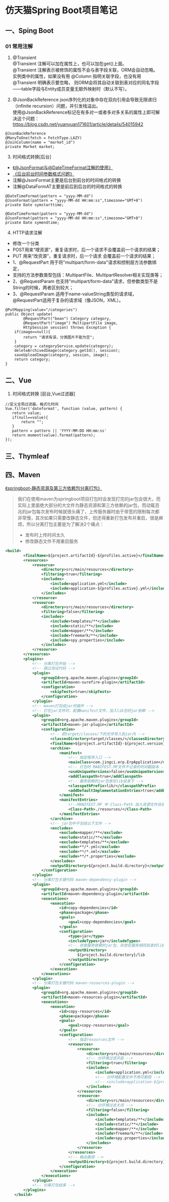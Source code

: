 # 仿天猫Spring Boot项目笔记

## 一、Sping Boot 
### 01 常用注解
 1. @Transient  
@Transient 注解可以加在属性上，也可以加在get()上面。  
@Transient 注解表示被修饰的属性不会与表字段关联，ORM会自动忽略。  
实例类中的属性，如果没有用 @Column 指明关联字段，也没有用 @Transient 明确表示要忽略，
则ORM会将其自动关联到表对应的同名字段——table字段与Entity成员变量无额外映射时（默认不写）。

 2. @JsonBackReference
json序列化的对象中存在双向引用会导致无限递归（infinite recursion）问题，并引发栈溢出。  
使用@JsonBackReference标记在有多对一或者多对多关系的属性上即可解决这个问题：  
https://blog.csdn.net/yuanyuan171601/article/details/54015942
```
@JsonBackReference
@ManyToOne(fetch = FetchType.LAZY)
@JoinColumn(name = "market_id")
private Market market;
```

 3. 时间格式转换[后台]  
 + [《@JsonFormat与@DateTimeFormat注解的使用》](https://www.cnblogs.com/mracale/p/9828346.html)
 + [《后台前台时间参数格式问题》](https://blog.csdn.net/chalicezhou/article/details/100579722)
 + 注解@JsonFormat主要是后台到前台的时间格式的转换  
 + 注解@DataFormAT主要是前后到后台的时间格式的转换  
```
@DateTimeFormat(pattern = "yyyy-MM-dd")
@JsonFormat(pattern = "yyyy-MM-dd HH:mm:ss",timezone="GMT+8")
private Date symstarttime;

@DateTimeFormat(pattern = "yyyy-MM-dd")
@JsonFormat(pattern = "yyyy-MM-dd HH:mm:ss",timezone="GMT+8")
private Date symendtime;
```
 
 4. HTTP请求注解  
 * 修改一个分类
 * POST用来“增资源”，重复请求时，后一个请求不会覆盖前一个请求的结果；
 * PUT 用来“改资源”，重复请求时，后一个请求  会覆盖前一个请求的结果；
 * 1、@RequestPart 用于将"multipart/form-data"请求和控制层方法参数绑定，
 *   支持的方法参数类型包括：MultipartFile、MultipartResolver相关实现类等；
 * 2、@RequestParam 也支持"multipart/form-data"请求，但参数类型不是String的时候，两者区别较大；
 * 3、@RequestParam 适用于name-valueString类型的请求域，@RequestPart适用于复杂的请求域（像JSON，XML）。  
```
@PutMapping(value="/categories")
public Object update(
        @RequestPart("bean") Category category,
        @RequestPart("image") MultipartFile image,
        HttpSession session) throws Exception {
    if(image==null){
        return "请求有误，分类图片不能为空";
    }
    category = categoryService.update(category);
    deleteArchivedImage(category.getId(), session);
    saveUploadImage(category, session, image);
    return category;
}
```


## 二、Vue
 1. 时间格式转换 [前台,Vue过滤器]  
 ```vue
//定义全局过滤器，格式化时间
Vue.filter('dateformat', function (value, pattern) {
    return value;
    if(null==value){
        return "";
    }
    pattern = pattern || 'YYYY-MM-DD HH:mm:ss'
    return moment(value).format(pattern);
}); 
```


## 三、Thymleaf


## 四、Maven
[《springboot-静态资源及第三方依赖包分离打包》](https://www.cnblogs.com/wandoupeas/p/springboot_mvn_package.html)
>我们在使用maven为springboot项目打包时会发现打完的jar包会很大，而实际上里面绝大部分的大文件为静态资源和第三方依赖的jar包，而动辄百兆的jar包每次发布时候就很头痛了，上传服务器时由于带宽的限制每次都非常慢，其次如果只需要改静态文件，但还得重新打包发布并重启，很是麻烦，所以分离打包主要是为了解决2个痛点：
> + 发布时上传时间太久
> + 修改静态文件不用重启服务
```xml
<build>
        <finalName>${project.artifactId}-${profiles.active}</finalName>
        <resources>
            <resource>
                <directory>src/main/resources</directory>
                <filtering>true</filtering>
                <includes>
                    <include>application.yml</include>
                    <include>application-${profiles.active}.yml</include>
                </includes>
            </resource>
            <resource>
                <directory>src/main/resources</directory>
                <filtering>false</filtering>
                <includes>
                    <include>templates/**</include>
                    <include>static/**</include>
                    <include>mapper/**</include>
                    <include>freemark/**</include>
                    <include>spy.properties</include>
                </includes>
            </resource>
        </resources>
        <plugins>
            <!-- 分离打包开始 -->
            <!-- 跳过测试代码 -->
            <plugin>
                <groupId>org.apache.maven.plugins</groupId>
                <artifactId>maven-surefire-plugin</artifactId>
                <configuration>
                    <skipTests>true</skipTests>
                </configuration>
            </plugin>
            <!-- maven打包成jar的插件 -->
            <!-- 打包jar文件时，配置manifest文件，加入lib包的jar依赖 -->
            <plugin>
                <groupId>org.apache.maven.plugins</groupId>
                <artifactId>maven-jar-plugin</artifactId>
                <configuration>
                    <!-- 把target/classes/下的文件导入到jar内 -->
                    <classesDirectory>target/classes/</classesDirectory>
                    <finalName>${project.artifactId}-${project.version}</finalName>
                    <archive>
                        <manifest>
                            <!-- 指定程序入口 -->
                            <mainClass>com.jingci.erp.ErpApplication</mainClass>
                            <!-- 打包时 MANIFEST.MF文件不记录的时间戳版本 -->
                            <useUniqueVersions>false</useUniqueVersions>
                            <addClasspath>true</addClasspath>
                            <!-- 服务依赖的jar包放在lib目录下 -->
                            <classpathPrefix>lib/</classpathPrefix>
                            <addDefaultImplementationEntries>true</addDefaultImplementationEntries>
                        </manifest>
                        <manifestEntries>
                            <!--MANIFEST.MF 中 Class-Path 加入资源文件目录 -->
                            <Class-Path>./resources/</Class-Path>
                        </manifestEntries>
                    </archive>
                    <!-- jar包中不包括以下文件 -->
                    <excludes>
                        <exclude>mapper/**</exclude>
                        <exclude>static/**</exclude>
                        <exclude>templates/**</exclude>
                        <exclude>**/*.yml</exclude>
                        <exclude>**/*.xml</exclude>
                        <exclude>**/*.properties</exclude>
                    </excludes>
                    <outputDirectory>${project.build.directory}</outputDirectory>
                </configuration>
            </plugin>
            <!-- 分离打包关键代码 maven-dependency-plugin -->
            <plugin>
                <groupId>org.apache.maven.plugins</groupId>
                <artifactId>maven-dependency-plugin</artifactId>
                <executions>
                    <execution>
                        <id>copy-dependencies</id>
                        <phase>package</phase>
                        <goals>
                            <goal>copy-dependencies</goal>
                        </goals>
                        <configuration>
                            <type>jar</type>
                            <includeTypes>jar</includeTypes>
                            <!-- 存放服务依赖的jar包，存放在服务相同目录的lib文件夹下 -->
                            <outputDirectory>
                                ${project.build.directory}/lib
                            </outputDirectory>
                        </configuration>
                    </execution>
                </executions>
            </plugin>
            <!-- 分离打包关键代码 maven-resources-plugin -->
            <plugin>
                <groupId>org.apache.maven.plugins</groupId>
                <artifactId>maven-resources-plugin</artifactId>
                <executions>
                    <execution>
                        <id>copy-resources</id>
                        <phase>package</phase>
                        <goals>
                            <goal>copy-resources</goal>
                        </goals>
                        <configuration>
                            <!-- 指定resources文件 -->
                            <resources>
                                <resource>
                                    <directory>src/main/resources</directory>
                                    <!-- 分环境过滤开启 -->
                                    <filtering>true</filtering>
                                    <includes>
                                        <include>application.yml</include>
                                        <!-- 分环境配置文件不用可删除 -->
                                        <!-- <include>application-${profiles.active}.yml</include> -->
                                    </includes>
                                </resource>
                                <resource>
                                    <directory>src/main/resources</directory>
                                    <!-- 分环境过滤关闭 -->
                                    <filtering>false</filtering>
                                    <includes>
                                        <include>templates/**</include>
                                        <include>static/**</include>
                                        <include>mapper/**</include>
                                        <include>freemark/**</include>
                                        <include>spy.properties</include>
                                    </includes>
                                </resource>
                            </resources>
                            <!-- 输出路径 -->
                            <outputDirectory>${project.build.directory}/resources</outputDirectory>
                        </configuration>
                    </execution>
                </executions>
            </plugin>
            <!-- 分离打包结束 -->
        </plugins>
    </build>
```